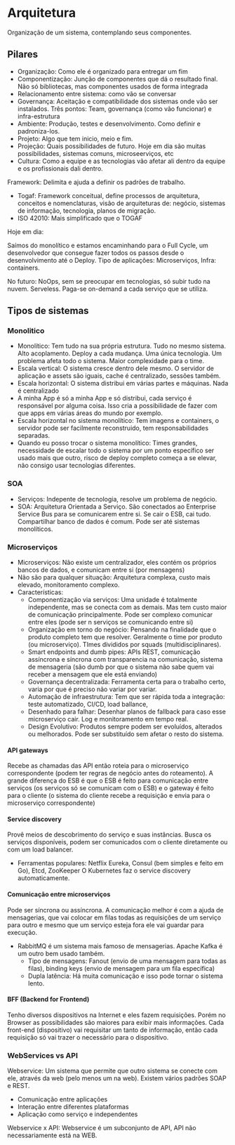 # Arquitetura

Organização de um sistema, contemplando seus componentes.

## Pilares

- Organização: Como ele é organizado para entregar um fim
- Componentização: Junção de componentes que dá o resultado final. Não só bibliotecas, mas componentes usados de forma integrada
- Relacionamento entre sistema: como vão se conversar
- Governança: Aceitação e compatibilidade dos sistemas onde vão ser instalados. Três pontos: Team, governança (como vão funcionar) e infra-estrutura
- Ambiente: Produção, testes e desenvolvimento. Como definir e padroniza-los.
- Projeto: Algo que tem inicio, meio e fim. 
- Projeção: Quais possibilidades de futuro. Hoje em dia são muitas possibilidades, sistemas comuns, microseerviços, etc
- Cultura: Como a equipe e as tecnologias vão afetar ali dentro da equipe e os profissionais dali dentro.

Framework: Delimita e ajuda a definir os padrões de trabalho.
- Togaf: Framework conceitual, define processos de arquitetura, conceitos e nomenclaturas, visão de arquiteturas de: negócio, sistemas de informação, tecnologia, planos de migração.
- ISO 42010: Mais simplificado que o TOGAF 

Hoje em dia:

Saímos do monolítico e estamos encaminhando para o Full Cycle, um desenvolvedor que consegue fazer todos os passos desde o desenvolvimento até o Deploy. Tipo de aplicações: Microserviços, Infra: containers.

No futuro: NoOps, sem se preocupar em tecnologias, só subir tudo na nuvem. Serveless. Paga-se on-demand a cada serviço que se utiliza.

## Tipos de sistemas

### Monolitico
- Monolítico: Tem tudo na sua própria estrutura. Tudo no mesmo sistema. Alto acoplamento. Deploy a cada mudança. Uma única tecnologia. Um problema afeta todo o sistema. Maior complexidade para o time. 
- Escala vertical: O sistema cresce dentro dele mesmo. O servidor de aplicação e assets são iguais, cache é centralizado, sessões também. 
- Escala horizontal: O sistema distribui em várias partes e máquinas. Nada é centralizado
- A minha App é só a minha App e só distribui, cada serviço é responsável por alguma coisa. Isso cria a possibilidade de fazer com que apps em várias áreas do mundo por exemplo.
- Escala horizontal no sistema monolítico: Tem imagens e containers, o servidor pode ser facilmente reconstruido, tem responsabilidades separadas.
- Quando eu posso trocar o sistema monolítico: Times grandes, necessidade de escalar todo o sistema por um ponto específico ser usado mais que outro, risco de deploy completo começa a se elevar, não consigo usar tecnologias diferentes.

### SOA
- Serviços: Indepente de tecnologia, resolve um problema de negócio.
- SOA: Arquitetura Orientada a Serviço. São conectados ao Enterprise Service Bus para se comunicarem entre si. Se cair o ESB, cai tudo. Compartilhar banco de dados é comum. Pode ser até sistemas monolíticos.

### Microserviços
- Microserviços: Não existe um centralizador, eles contém os próprios bancos de dados, e comunicam entre si (por mensagens)
- Não são para qualquer situação: Arquitetura complexa, custo mais elevado, monitoramento complexo.
- Características: 
    - Componentização via serviços: Uma unidade é totalmente independente, mas se conecta com as demais. Mas tem custo maior de comunicação principalmente. Pode ser complexo comunicar entre eles (pode ser n serviços se comunicando entre si)
    - Organização em torno do negócio: Pensando na finalidade que o produto completo tem que resolver. Geralmente o time por produto (ou microserviço). TImes divididos por squads (multidisciplinares).
    - Smart endpoints and dumb pipes: APIs REST, comunicação assíncrona e síncrona com transparencia na comunicação, sistema de mensageria (são dumb por que o sistema não sabe quem vai receber a mensagem que ele está enviando)
    - Governança decentralizada: Ferramenta certa para o trabalho certo, varia por que é preciso não variar por variar.
    - Automação de infraestrutura: Tem que ser rápida toda a integração: teste automatizado, CI/CD, load ballance, 
    - Desenhado para falhar: Desenhar planos de fallback para caso esse microserviço cair. Log e monitoramento em tempo real.
    - Design Evolutivo: Produtos sempre podem ser evoluídos, alterados ou melhorados. Pode ser substituído sem afetar o resto do sistema.

#### API gateways 

Recebe as chamadas das API então roteia para o microserviço correspondente (podem ter regras de negócio antes do roteamento). A grande diferença do ESB é que o ESB é feito para comunicação entre serviços (os serviços só se comunicam com o ESB) e o gateway é feito para o cliente (o sistema do cliente recebe a requisição e envia para o microserviço correspondente)

#### Service discovery

Provê meios de descobrimento do serviço e suas instâncias. Busca os serviços disponíveis, podem ser comunicados com o cliente diretamente ou com um load balancer. 
- Ferramentas populares: Netflix Eureka, Consul (bem simples e feito em Go), Etcd, ZooKeeper
O Kubernetes faz o service discovery automaticamente.

#### Comunicação entre microserviços

Pode ser síncrona ou assíncrona. A comunicação melhor é com a ajuda de mensagerias, que vai colocar em filas todas as requisições de um serviço para outro e mesmo que um serviço esteja fora ele vai guardar para execução.

- RabbitMQ é um sistema mais famoso de mensagerias. Apache Kafka é um outro bem usado também.
    - Tipo de mensagens: Fanout (envio de uma mensagem para todas as filas), binding keys (envio de mensagem para um fila específica) 
    - Dupla latência: Há muita comunicação e isso pode tornar o sistema lento. 

#### BFF (Backend for Frontend)

Tenho diversos dispositivos na Internet e eles fazem requisições. Porém no Browser as possibilidades são maiores para exibir mais informações. Cada front-end (dispositivo) vai requisitar um tanto de informação, então cada requisição só vai trazer o necessário para o dispositivo.

### WebServices vs API

Webservice: Um sistema que permite que outro sistema se conecte com ele, através da web (pelo menos um na web). Existem vários padrões SOAP e REST.

- Comunicação entre aplicações
- Interação entre diferentes plataformas
- Aplicação como serviço e independentes

Webservice x API: Webservice é um subconjunto de API, API não necessariamente está na WEB.



